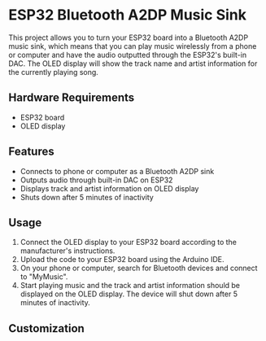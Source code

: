 # ESP32 Bluetooth A2DP Music Sink

This project allows you to turn your ESP32 board into a Bluetooth A2DP music sink, which means that you can play music wirelessly from a phone or computer and have the audio outputted through the ESP32's built-in DAC. The OLED display will show the track name and artist information for the currently playing song.

## Hardware Requirements

- ESP32 board
- OLED display

## Features

- Connects to phone or computer as a Bluetooth A2DP sink
- Outputs audio through built-in DAC on ESP32
- Displays track and artist information on OLED display
- Shuts down after 5 minutes of inactivity

## Usage

1. Connect the OLED display to your ESP32 board according to the manufacturer's instructions.
2. Upload the code to your ESP32 board using the Arduino IDE.
3. On your phone or computer, search for Bluetooth devices and connect to "MyMusic".
4. Start playing music and the track and artist information should be displayed on the OLED display. The device will shut down after 5 minutes of inactivity.

## Customization
